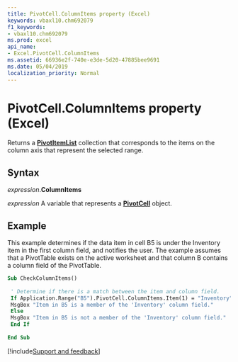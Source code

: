 ```yaml
---
title: PivotCell.ColumnItems property (Excel)
keywords: vbaxl10.chm692079
f1_keywords:
- vbaxl10.chm692079
ms.prod: excel
api_name:
- Excel.PivotCell.ColumnItems
ms.assetid: 66936e2f-740e-e3de-5d20-47885bee9691
ms.date: 05/04/2019
localization_priority: Normal
---
```



# PivotCell.ColumnItems property (Excel)

Returns a **[PivotItemList](Excel.PivotItemList.md)** collection that corresponds to the items on the column axis that represent the selected range.


## Syntax

_expression_.**ColumnItems**

_expression_ A variable that represents a **[PivotCell](Excel.PivotCell.md)** object.


## Example

This example determines if the data item in cell B5 is under the Inventory item in the first column field, and notifies the user. The example assumes that a PivotTable exists on the active worksheet and that column B contains a column field of the PivotTable.

```vb
Sub CheckColumnItems() 
 
 ' Determine if there is a match between the item and column field. 
 If Application.Range("B5").PivotCell.ColumnItems.Item(1) = "Inventory" Then 
 MsgBox "Item in B5 is a member of the 'Inventory' column field." 
 Else 
 MsgBox "Item in B5 is not a member of the 'Inventory' column field." 
 End If 
 
End Sub
```




[!include[Support and feedback](~/includes/feedback-boilerplate.md)]